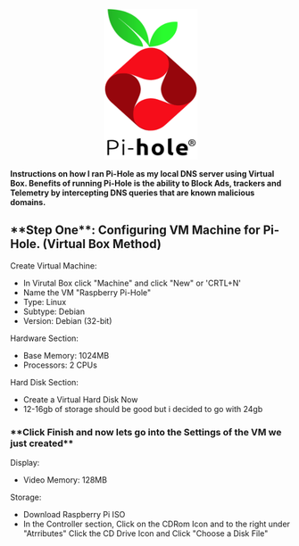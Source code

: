 <p align="center">
  <img src="https://raw.githubusercontent.com/pi-hole/graphics/refs/heads/master/Vortex/vortex_with_text.svg" alt="Pi-hole website" width="168" height="270">
  <br>

</p>
<p><strong> Instructions on how I ran Pi-Hole as my local DNS server using Virtual Box. Benefits of running Pi-Hole is the ability to Block Ads, trackers and Telemetry by intercepting DNS queries  that are known malicious domains.</strong></p>

<h2>**Step One**: Configuring VM Machine for Pi-Hole. (Virtual Box Method)</h2> 
<p></p>
 Create Virtual Machine: <ul style="list-style-type✏️"> 
        <li>In Virutal Box click "Machine" and click "New" or 'CRTL+N'</li>
        <li>Name the VM "Raspberry Pi-Hole"</li>
        <li>Type: Linux</li>
        <li>Subtype: Debian</li>
        <li>Version: Debian (32-bit)</li>
</ul>
Hardware Section:
    <ul style="list-style-type✏️">
        <li>Base Memory: 1024MB</li>
        <LI>Processors: 2 CPUs</LI>
    </ul>
<p></p>
 Hard Disk Section:
    <ul style="list-style-type✏️">
        <li>Create a Virtual Hard Disk Now</li>
        <li>12-16gb of storage should be good but i decided to go with 24gb</li>
    </ul>
    <P><h3>**Click Finish and now lets go into the Settings of the VM we just created**</h3></P>
    <p></p>
  Display:
    <ul style="list-style-type✏️">
        <li>Video Memory: 128MB</li>
    </ul>
  Storage:
   <ul style="list-style-type✏️">
       <li>Download Raspberry Pi ISO</li>
       <li>In the Controller section, Click on the CDRom Icon and to the right under "Atrributes" Click the CD Drive Icon and Click "Choose a Disk File" </li>
    
   
